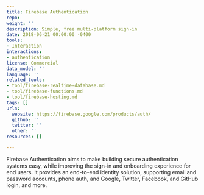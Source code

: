 ```yaml
---
title: Firebase Authentication
repo: 
weight: ''
description: Simple, free multi-platform sign-in
date: 2018-06-21 00:00:00 -0400
tools:
- Interaction
interactions:
- authentication
license: Commercial
data_model: ''
language: ''
related_tools:
- tool/firebase-realtime-database.md
- tool/firebase-functions.md
- tool/firebase-hosting.md
tags: []
urls:
  website: https://firebase.google.com/products/auth/
  github: ''
  twitter: ''
  other: ''
resources: []

---
```

Firebase Authentication aims to make building secure authentication systems easy, while improving the sign-in and onboarding experience for end users. It provides an end-to-end identity solution, supporting email and password accounts, phone auth, and Google, Twitter, Facebook, and GitHub login, and more.